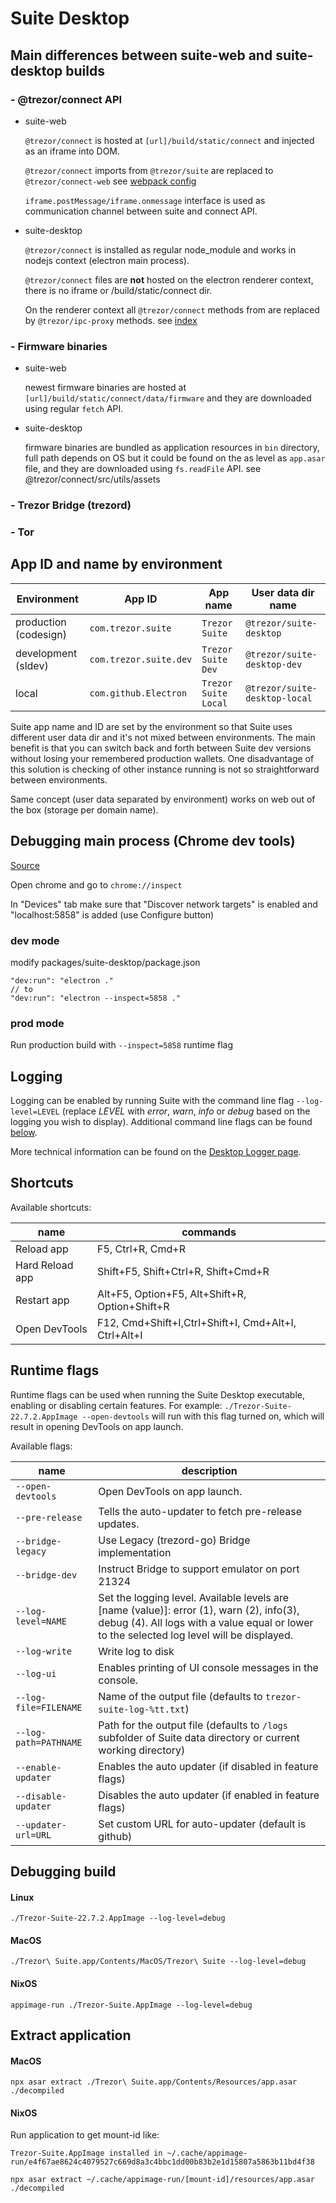 # Suite Desktop

## Main differences between suite-web and suite-desktop builds

### - @trezor/connect API

-   suite-web

    `@trezor/connect` is hosted at `[url]/build/static/connect` and injected as an iframe into DOM.

    `@trezor/connect` imports from `@trezor/suite` are replaced to `@trezor/connect-web` see [webpack config](https://github.com/trezor/trezor-suite/blob/develop/packages/suite-build/configs/web.webpack.config.ts)

    `iframe.postMessage/iframe.onmessage` interface is used as communication channel between suite and connect API.

-   suite-desktop

    `@trezor/connect` is installed as regular node_module and works in nodejs context (electron main process).

    `@trezor/connect` files are **not** hosted on the electron renderer context, there is no iframe or /build/static/connect dir.

    On the renderer context all `@trezor/connect` methods from are replaced by `@trezor/ipc-proxy` methods. see [index](https://github.com/trezor/trezor-suite/blob/develop/packages/suite-desktop/src/Main.tsx)

### - Firmware binaries

-   suite-web

    newest firmware binaries are hosted at `[url]/build/static/connect/data/firmware` and they are downloaded using regular `fetch` API.

-   suite-desktop

    firmware binaries are bundled as application resources in `bin` directory, full path depends on OS but it could be found on the as level as `app.asar` file, and they are downloaded using `fs.readFile` API. see @trezor/connect/src/utils/assets

### - Trezor Bridge (trezord)

### - Tor

## App ID and name by environment

| Environment           | App ID                 | App name             | User data dir name            |
| --------------------- | ---------------------- | -------------------- | ----------------------------- |
| production (codesign) | `com.trezor.suite`     | `Trezor Suite`       | `@trezor/suite-desktop`       |
| development (sldev)   | `com.trezor.suite.dev` | `Trezor Suite Dev`   | `@trezor/suite-desktop-dev`   |
| local                 | `com.github.Electron`  | `Trezor Suite Local` | `@trezor/suite-desktop-local` |

Suite app name and ID are set by the environment so that Suite uses different user data dir and it's not mixed between environments. The main benefit is that you can switch back and forth between Suite dev versions without losing your remembered production wallets. One disadvantage of this solution is checking of other instance running is not so straightforward between environments.

Same concept (user data separated by environment) works on web out of the box (storage per domain name).

## Debugging main process (Chrome dev tools)

[Source](https://www.electronjs.org/docs/latest/tutorial/debugging-main-process)

Open chrome and go to `chrome://inspect`

In "Devices" tab make sure that "Discover network targets" is enabled and "localhost:5858" is added (use Configure button)

### dev mode

modify packages/suite-desktop/package.json

```
"dev:run": "electron ."
// to
"dev:run": "electron --inspect=5858 ."
```

### prod mode

Run production build with `--inspect=5858` runtime flag

## Logging

Logging can be enabled by running Suite with the command line flag `--log-level=LEVEL` (replace _LEVEL_ with _error_, _warn_, _info_ or _debug_ based on the logging you wish to display). Additional command line flags can be found [below](#runtime-flags).

More technical information can be found on the [Desktop Logger page](../features/desktop-logger.md).

## Shortcuts

Available shortcuts:

| name            | commands                                             |
| --------------- | ---------------------------------------------------- |
| Reload app      | F5, Ctrl+R, Cmd+R                                    |
| Hard Reload app | Shift+F5, Shift+Ctrl+R, Shift+Cmd+R                  |
| Restart app     | Alt+F5, Option+F5, Alt+Shift+R, Option+Shift+R       |
| Open DevTools   | F12, Cmd+Shift+I,Ctrl+Shift+I, Cmd+Alt+I, Ctrl+Alt+I |

## Runtime flags

Runtime flags can be used when running the Suite Desktop executable, enabling or disabling certain features. For example: `./Trezor-Suite-22.7.2.AppImage --open-devtools` will run with this flag turned on, which will result in opening DevTools on app launch.

Available flags:

| name                  | description                                                                                                                                                                            |
| --------------------- | -------------------------------------------------------------------------------------------------------------------------------------------------------------------------------------- |
| `--open-devtools`     | Open DevTools on app launch.                                                                                                                                                           |
| `--pre-release`       | Tells the auto-updater to fetch pre-release updates.                                                                                                                                   |
| `--bridge-legacy`     | Use Legacy (trezord-go) Bridge implementation                                                                                                                                          |
| `--bridge-dev`        | Instruct Bridge to support emulator on port 21324                                                                                                                                      |
| `--log-level=NAME`    | Set the logging level. Available levels are [name (value)]: error (1), warn (2), info(3), debug (4). All logs with a value equal or lower to the selected log level will be displayed. |
| `--log-write`         | Write log to disk                                                                                                                                                                      |
| `--log-ui`            | Enables printing of UI console messages in the console.                                                                                                                                |
| `--log-file=FILENAME` | Name of the output file (defaults to `trezor-suite-log-%tt.txt`)                                                                                                                       |
| `--log-path=PATHNAME` | Path for the output file (defaults to `/logs` subfolder of Suite data directory or current working directory)                                                                          |
| `--enable-updater`    | Enables the auto updater (if disabled in feature flags)                                                                                                                                |
| `--disable-updater`   | Disables the auto updater (if enabled in feature flags)                                                                                                                                |
| `--updater-url=URL`   | Set custom URL for auto-updater (default is github)                                                                                                                                    |

## Debugging build

#### Linux

`./Trezor-Suite-22.7.2.AppImage --log-level=debug`

#### MacOS

`./Trezor\ Suite.app/Contents/MacOS/Trezor\ Suite --log-level=debug`

#### NixOS

`appimage-run ./Trezor-Suite.AppImage --log-level=debug`

## Extract application

#### MacOS

`npx asar extract ./Trezor\ Suite.app/Contents/Resources/app.asar ./decompiled`

#### NixOS

Run application to get mount-id like:

```
Trezor-Suite.AppImage installed in ~/.cache/appimage-run/e4f67ae8624c4079527c669d8a3c4bbc1dd00b83b2e1d15807a5863b11bd4f38
```

`npx asar extract ~/.cache/appimage-run/[mount-id]/resources/app.asar ./decompiled`
